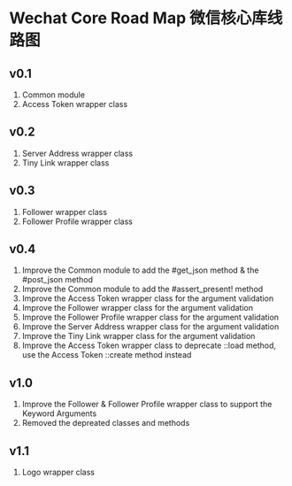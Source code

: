 # Wechat Core Road Map 微信核心库线路图

## v0.1
1. Common module
2. Access Token wrapper class

## v0.2
1. Server Address wrapper class
2. Tiny Link wrapper class

## v0.3
1. Follower wrapper class
2. Follower Profile wrapper class

## v0.4
1. Improve the Common module to add the #get_json method & the #post_json method
2. Improve the Common module to add the #assert_present! method
3. Improve the Access Token wrapper class for the argument validation
4. Improve the Follower wrapper class for the argument validation
5. Improve the Follower Profile wrapper class for the argument validation
6. Improve the Server Address wrapper class for the argument validation
7. Improve the Tiny Link wrapper class for the argument validation
8. Improve the Access Token wrapper class to deprecate ::load method, use the Access Token ::create method instead

## v1.0
1. Improve the Follower & Follower Profile wrapper class to support the Keyword Arguments
2. Removed the depreated classes and methods

## v1.1
1. Logo wrapper class
